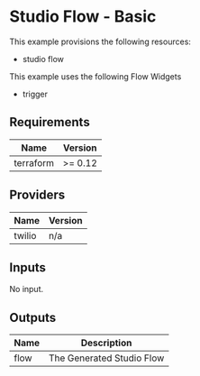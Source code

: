 # Studio Flow - Basic

This example provisions the following resources:

- studio flow

This example uses the following Flow Widgets

- trigger

## Requirements

| Name      | Version |
| --------- | ------- |
| terraform | >= 0.12 |

## Providers

| Name   | Version |
| ------ | ------- |
| twilio | n/a     |

## Inputs

No input.

## Outputs

| Name | Description               |
| ---- | ------------------------- |
| flow | The Generated Studio Flow |
